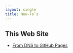 ```yaml
---
layout: single
title: How-To`s
---
```


## This Web Site
* [From DNS to GitHub Pages](./DNSandGitHubPages/)
